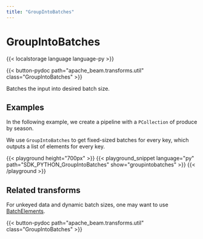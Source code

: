 ```yaml
---
title: "GroupIntoBatches"
---
```

<!--
Licensed under the Apache License, Version 2.0 (the "License");
you may not use this file except in compliance with the License.
You may obtain a copy of the License at

http://www.apache.org/licenses/LICENSE-2.0

Unless required by applicable law or agreed to in writing, software
distributed under the License is distributed on an "AS IS" BASIS,
WITHOUT WARRANTIES OR CONDITIONS OF ANY KIND, either express or implied.
See the License for the specific language governing permissions and
limitations under the License.
-->

# GroupIntoBatches

{{< localstorage language language-py >}}

{{< button-pydoc path="apache_beam.transforms.util" class="GroupIntoBatches" >}}

Batches the input into desired batch size.

## Examples

In the following example, we create a pipeline with a `PCollection` of produce by season.

We use `GroupIntoBatches` to get fixed-sized batches for every key, which outputs a list of elements for every key.

{{< playground height="700px" >}}
{{< playground_snippet language="py" path="SDK_PYTHON_GroupIntoBatches" show="groupintobatches" >}}
{{< /playground >}}

## Related transforms

<!-- TODO(BEAM-10889): Create a page for BatchElements and link to it here. //-->
For unkeyed data and dynamic batch sizes, one may want to use
[BatchElements](https://beam.apache.org/releases/pydoc/current/apache_beam.transforms.util.html#apache_beam.transforms.util.BatchElements).

{{< button-pydoc path="apache_beam.transforms.util" class="GroupIntoBatches" >}}
